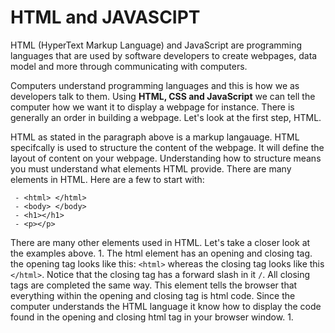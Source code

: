 # HTML and JAVASCIPT

HTML (HyperText Markup Language) and JavaScript are programming languages that are used by software developers to create webpages, data model and more through communicating with computers. 

Computers understand programming languages and this is how we as developers talk to them. Using **HTML, CSS and JavaScript** we can tell the computer how we want it to display a webpage for instance. There is generally an order in building a webpage. Let's look at the first step, HTML.

HTML as stated in the paragraph above is a markup langauage. HTML specifcally is used to structure the content of the webpage. It will define the layout of content on your webpage. Understanding how to structure means you must understand what elements HTML provide. There are many elements in HTML. Here are a few to start with:

     - <html> </html>
     - <body> </body>
     - <h1></h1>
     - <p></p>

There are many other elements used in HTML. Let's take a closer look at the examples above. 
     1. The html element has an opening and closing tag. the opening tag looks like this:  ```<html>``` whereas the closing tag looks like this ```</html>```. Notice that the closing tag has a forward slash in it ```/```. All closing tags are completed the same way. This element tells the browser that everything within the opening and closing tag is html code. Since the computer understands the HTML language it know how to display the code found in the opening and closing html tag in your browser window. 
     1. 
